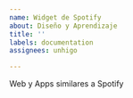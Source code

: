 ```yaml
---
name: Widget de Spotify
about: Diseño y Aprendizaje
title: ''
labels: documentation
assignees: unhigo

---
```


Web y Apps similares a Spotify
